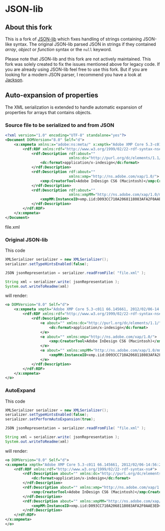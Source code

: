 # JSON-lib

## About this fork

This is a fork of [JSON-lib](https://github.com/aalmiray/Json-lib) which fixes
handling of strings containing JSON-like syntax. The original JSON-lib parsed
JSON in strings if they contained _array_, _object_ or _function_ syntax or the
`null` keyword.

Please note that JSON-lib and this fork are not actively maintained. This fork
was solely created to fix the issues mentioned above for legacy code. If you are
already using JSON-lib feel free to use this fork. But if you are looking for a
modern JSON parser, I recommend you have a look at
[Jackson](https://github.com/FasterXML/jackson).


## Auto-expansion of properties

The XML serialization is extended to handle automatic expansion of properties
for arrays that contains objects.


### Source file to be serialized to and from JSON

```xml
<?xml version="1.0" encoding="UTF-8" standalone="yes"?>
<Document DOMVersion="8.0" Self="d">
    <x:xmpmeta xmlns:x="adobe:ns:meta/" x:xmptk="Adobe XMP Core 5.3-c011 66.145661, 2012/02/06-14:56:27">
        <rdf:RDF xmlns:rdf="http://www.w3.org/1999/02/22-rdf-syntax-ns#">
            <rdf:Description rdf:about=""
                             xmlns:dc="http://purl.org/dc/elements/1.1/">
                <dc:format>application/x-indesign</dc:format>
            </rdf:Description>
            <rdf:Description rdf:about=""
                             xmlns:xmp="http://ns.adobe.com/xap/1.0/">
                <xmp:CreatorTool>Adobe InDesign CS6 (Macintosh)</xmp:CreatorTool>
            </rdf:Description>
            <rdf:Description rdf:about=""
                             xmlns:xmpMM="http://ns.adobe.com/xap/1.0/mm/">
                <xmpMM:InstanceID>xmp.iid:D093CC710A2068118083AFA2F0AAE3ED</xmpMM:InstanceID>
            </rdf:Description>
        </rdf:RDF>
    </x:xmpmeta>
</Document>
```

file.xml


### Original JSON-lib

This code

```java
XMLSerializer serializer = new XMLSerializer();
serializer.setTypeHintsEnabled(false);

JSON jsonRepresentation = serializer.readFromFile( "file.xml" );

String xml = serializer.write( jsonRepresentation );
System.out.writeToReadme(xml)
```

will render:

```xml
<o DOMVersion="8.0" Self="d">
    <x:xmpmeta xmptk="Adobe XMP Core 5.3-c011 66.145661, 2012/02/06-14:56:27" xmlns:x="adobe:ns:meta/">
        <rdf:RDF xmlns:rdf="http://www.w3.org/1999/02/22-rdf-syntax-ns#">
            <rdf:Description>
                <e about="" xmlns:dc="http://purl.org/dc/elements/1.1/">
                    <dc:format>application/x-indesign</dc:format>
                </e>
                <e about="" xmlns:xmp="http://ns.adobe.com/xap/1.0/">
                    <xmp:CreatorTool>Adobe InDesign CS6 (Macintosh)</xmp:CreatorTool>
                </e>
                <e about="" xmlns:xmpMM="http://ns.adobe.com/xap/1.0/mm/">
                    <xmpMM:InstanceID>xmp.iid:D093CC710A2068118083AFA2F0AAE3ED</xmpMM:InstanceID>
                </e>
            </rdf:Description>
        </rdf:RDF>
    </x:xmpmeta>
</o>
```


### AutoExpand

This code

```java
XMLSerializer serializer = new XMLSerializer();
serializer.setTypeHintsEnabled(false);
serializer.setPerformAutoExpansion(true);

JSON jsonRepresentation = serializer.readFromFile( "file.xml" );

String xml = serializer.write( jsonRepresentation );
System.out.writeToReadme(xml)
```

will render:

```xml
<o DOMVersion="8.0" Self="d">
<x:xmpmeta xmptk="Adobe XMP Core 5.3-c011 66.145661, 2012/02/06-14:56:27" xmlns:x="adobe:ns:meta/">
    <rdf:RDF xmlns:rdf="http://www.w3.org/1999/02/22-rdf-syntax-ns#">
        <rdf:Description about="" xmlns:dc="http://purl.org/dc/elements/1.1/">
            <dc:format>application/x-indesign</dc:format>
        </rdf:Description>
        <rdf:Description about="" xmlns:xmp="http://ns.adobe.com/xap/1.0/">
            <xmp:CreatorTool>Adobe InDesign CS6 (Macintosh)</xmp:CreatorTool>
        </rdf:Description>
        <rdf:Description about="" xmlns:xmpMM="http://ns.adobe.com/xap/1.0/mm/">
            <xmpMM:InstanceID>xmp.iid:D093CC710A2068118083AFA2F0AAE3ED</xmpMM:InstanceID>
        </rdf:Description>
    </rdf:RDF>
</x:xmpmeta>
</o>
```
